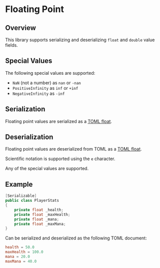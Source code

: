 # Floating Point

## Overview

This library supports serializing and deserializing `float` and `double` value fields.

## Special Values

The following special values are supported:

- `NaN` (not a number) as `nan` or `-nan`
- `PositiveInfinity` as `inf` or `+inf`
- `NegativeInfinity` as `-inf`

## Serialization

Floating point values are serialized as a [TOML float](https://toml.io/en/v1.0.0#float).

## Deserialization

Floating point values are deserialized from TOML as a [TOML float](https://toml.io/en/v1.0.0#float).

Scientific notation is supported using the `e` character.

Any of the special values are supported.

## Example

```csharp
[Serializable]
public class PlayerStats
{
    private float _health;
    private float _maxHealth;
    private float _mana;
    private float _maxMana;
}
```

Can be serialized and deserialized as the following TOML document:

```toml
health = 50.0
maxHealth = 100.0
mana = 20.0
maxMana = 40.0
```
